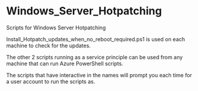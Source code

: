 # Windows_Server_Hotpatching
Scripts for Windows Server Hotpatching

Install_Hotpatch_updates_when_no_reboot_required.ps1 is used on each machine to check for the updates. 

The other 2 scripts running as a service principle can be used from any machine that can run Azure PowerShell scripts.

The scripts that have interactive in the names will prompt you each time for a user account to run the scripts as.
